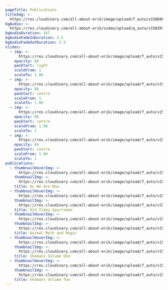 ```yaml
---
pageTitle: Publications
titleImg: >-
  https://res.cloudinary.com/all-about-erik/image/upload/f_auto/v1586986051/Publications/publications-white-with-drop-shadow_tvveqi.png
bgAudio: >-
  https://res.cloudinary.com/all-about-erik/video/upload/q_auto/v1583973956/Publications/5-Pennies-Norman-Greenbaum_Publications_v0zqqz.mp3
bgAudioDuration: 167
bgAudioFadeInDuration: 3.5
bgAudioFadeOutDuration: 3.5
slides:
  - img: >-
      https://res.cloudinary.com/all-about-erik/image/upload/f_auto/v1586379438/Publications/slideshow-04_vhxgr0.png
    opacity: 86
    panStart: right
    scaleFrom: 1
    scaleTo: 1.06
  - img: >-
      https://res.cloudinary.com/all-about-erik/image/upload/f_auto/v1586379438/Publications/slideshow-01_q60alk.jpg
    opacity: 86
    panStart: centre
    scaleFrom: 1
    scaleTo: 1.06
  - img: >-
      https://res.cloudinary.com/all-about-erik/image/upload/f_auto/v1586379438/Publications/slideshow-02_uqt1he.jpg
    opacity: 86
    panStart: centre
    scaleFrom: 1.06
    scaleTo: 1
  - img: >-
      https://res.cloudinary.com/all-about-erik/image/upload/f_auto/v1586379438/Publications/slideshow-03_vh1cwc.jpg
    opacity: 84
    panStart: centre
    scaleFrom: 1.06
    scaleTo: 1
publications:
  - thumbnailHoverImg: >-
      https://res.cloudinary.com/all-about-erik/image/upload/f_auto/v1586824930/Publications/01-skeleton-rollover_r3h9li.jpg
    thumbnailImg: >-
      https://res.cloudinary.com/all-about-erik/image/upload/f_auto/v1586824930/Publications/01-skeleton_gvhdkt.jpg
    title: As We Are Now
  - thumbnailHoverImg: >-
      https://res.cloudinary.com/all-about-erik/image/upload/f_auto/v1586824930/Publications/02-old-timey-sportsman-rollover_jzrn89.jpg
    thumbnailImg: >-
      https://res.cloudinary.com/all-about-erik/image/upload/f_auto/v1586824930/Publications/02-old-timey-sportsman_vn71ey.jpg
    title: Old Timey Sportsmen
  - thumbnailHoverImg: >-
      https://res.cloudinary.com/all-about-erik/image/upload/f_auto/v1586824930/Publications/03-animal-myth-rollover_sf8evm.jpg
    thumbnailImg: >-
      https://res.cloudinary.com/all-about-erik/image/upload/f_auto/v1586824930/Publications/03-animal-myth_ufyoua.jpg
    title: Animal Myth and Magic
  - thumbnailHoverImg: >-
      https://res.cloudinary.com/all-about-erik/image/upload/f_auto/v1586824930/Publications/04-shamans_vol1-rollover_rz8zew.jpg
    thumbnailImg: >-
      https://res.cloudinary.com/all-about-erik/image/upload/f_auto/v1586824930/Publications/04-shamans_vol1_fuyv3c.jpg
    title: Shamans Volume One
  - thumbnailHoverImg: >-
      https://res.cloudinary.com/all-about-erik/image/upload/f_auto/v1586824930/Publications/05-shamans_vol2-rollover_ulhn4c.jpg
    thumbnailImg: >-
      https://res.cloudinary.com/all-about-erik/image/upload/f_auto/v1586824930/Publications/05-shamans_vol2_midyxh.jpg
    title: Shamans Volume Two
---
```


